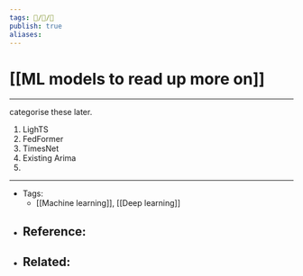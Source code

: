 ```yaml
---
tags: 🧠️/📝️/🌱️
publish: true
aliases: 
---
```


# [[ML models to read up more on]]

---
categorise these later. 

1. LighTS  
2. FedFormer  
3. TimesNet  
4. Existing Arima
5. 


---

- Tags: 
	- [[Machine learning]], [[Deep learning]]
- Reference:
	- 
- Related:
	- 

